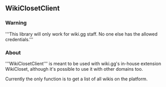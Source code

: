 ## WikiClosetClient

### Warning

'''This library will only work for wiki.gg staff. No one else has the allowed credentials.'''

### About

'''WikiClosetClient''' is meant to be used with wiki.gg's in-house extension WikiCloset, although it's possible to use it with other domains too.

Currently the only function is to get a list of all wikis on the platform.